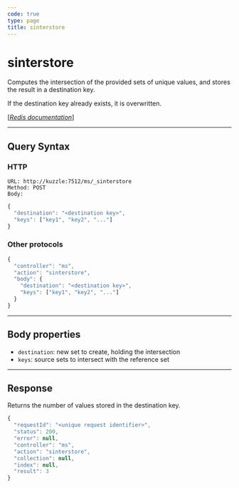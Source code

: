 ```yaml
---
code: true
type: page
title: sinterstore
---
```


# sinterstore



Computes the intersection of the provided sets of unique values, and stores the result in a destination key.

If the destination key already exists, it is overwritten.

[[_Redis documentation_]](https://redis.io/commands/sinterstore)

---

## Query Syntax

### HTTP

```http
URL: http://kuzzle:7512/ms/_sinterstore
Method: POST
Body:
```

```js
{
  "destination": "<destination key>",
  "keys": ["key1", "key2", "..."]
}
```

### Other protocols

```js
{
  "controller": "ms",
  "action": "sinterstore",
  "body": {
    "destination": "<destination key>",
    "keys": ["key1", "key2", "..."]
  }
}
```

---

## Body properties

- `destination`: new set to create, holding the intersection
- `keys`: source sets to intersect with the reference set

---

## Response

Returns the number of values stored in the destination key.

```js
{
  "requestId": "<unique request identifier>",
  "status": 200,
  "error": null,
  "controller": "ms",
  "action": "sinterstore",
  "collection": null,
  "index": null,
  "result": 3
}
```
